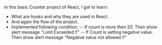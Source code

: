 In this basic Counter project of React, I got to learn:
- What are hooks and why they are used in React.
- And again the flow of the project.
- Implemented following condition:
-- If count is more then 20. Then show alert message "Limit Exceeded !!"
-- If Count is setting negative value. Then show alert message "Negative value not allowed !!"